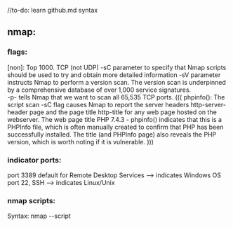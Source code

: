  //to-do: learn github.md syntax

## nmap:
### flags:
[non]: Top 1000. TCP (not UDP)
-sC parameter to specify that Nmap scripts should be used to try and obtain more detailed information
-sV parameter instructs Nmap to perform a version scan. The version scan is underpinned by a comprehensive database of over 1,000 service signatures.  
-p- tells Nmap that we want to scan all 65,535 TCP ports.
(((
phpinfo(): The script scan -sC flag causes Nmap to report the server headers http-server-header page and the page title http-title for any web page hosted on the webserver. The web page title PHP 7.4.3 - phpinfo() indicates that this is a PHPInfo file, which is often manually created to confirm that PHP has been successfully installed. The title (and PHPInfo page) also reveals the PHP version, which is worth noting if it is vulnerable.
)))


### indicator ports: 
 port 3389 default for Remote Desktop Services --> indicates Windows OS
 port 22, SSH --> indicates Linux/Unix

### nmap scripts:
Syntax: nmap --script <script name> -p<port> <host>
(((
cyberSecHell@htb[/htb]$ locate scripts/citrix

/usr/share/nmap/scripts/citrix-brute-xml.nse
)))

# Attacking Network Services

## Banner Grabbing
nmap -sV --script=banner <target> (((  nmap -sV --script=banner -p21 10.10.10.0/24 )))
nc -nv <ip> <port>

## FTP
nmap -sC -sV -p21 10.129.42.253
ftp -p 10.129.42.253 ((( ls, cd <dir> get, <filename>, exit )))

## SMB (Server Message Block) (Windows)
(samba?)
"some SMB versions may be vulnerable to RCE exploits such as EternalBlue"
"Nmap has many scripts for enumerating SMB, such as smb-os-discovery.nse, which will interact with the SMB service to extract the reported operating system version." (((nmap --script smb-os-discovery.nse -p445 10.10.10.40)))
nmap -A -p445 10.129.42.253 (((look up -A flag)))

### shares (SMB) 
(((
smbclient -N -L \\\\10.129.42.253
)))
SMB allows users and administrators to share folders and make them accessible remotely by other users. Often these shares have files in them that contain sensitive information such as passwords. A tool that can enumerate and interact with SMB shares is smbclient. The -L flag specifies that we want to retrieve a list of available shares on the remote host, while -N suppresses the password prompt.
(((
smbclient -U <user> \\\\10.129.42.253\\users   <users --> location?>
)))

get <file> - 
the - displays the content in terminal
 
##SNMP
"SNMP Community strings provide information and statistics about a router or device-SNIP- The manufacturer default community strings of public and private are often unchanged. In SNMP versions 1 and 2c, access is controlled using a plaintext community string, and if we know the name, we can gain access to it. Encryption and authentication were only added in SNMP version 3."

(((snmpwalk -v 2c -c public 10.129.42.253 1.3.6.1.2.1.1.5.0)))
(((snmpwalk -v 2c -c private  10.129.42.253 )))

"A tool such as onesixtyone can be used to brute force the community string names using a dictionary file of common community strings such as the dict.txt file included in the GitHub repo for the tool."

(((onesixtyone -c dict.txt 10.129.42.254)))

##Conclusion
(((
VPN Servers

Warning: Each time you "Switch", your connection keys are regenerated and you must re-download your VPN connection file.

All VM instances associated with the old VPN Server will be terminated when switching to a new VPN server.
Existing PwnBox instances will automatically switch to the new VPN server.
)))

# Web Enumeration

## Gobuster
" We can use a tool such as ffuf or GoBuster to perform this directory enumeration. "

### Directory/File Enumeration
gobuster dir -u http://10.10.10.121/ -w /usr/share/dirb/wordlists/common.txt <br>
dirb common.txt <be>

#### HTTP status code of 
-200 reveals that the resource's request was successful, 
-403 HTTP status code indicates that we are forbidden to access the resource. 
-301 status code indicates that we are being redirected, which is not a failure case. 
--It is worth familiarizing ourselves with the various HTTP status codes, which can be found at: https://en.wikipedia.org/wiki/List_of_HTTP_status_codes
--The Web Requests Academy Module also covers HTTP status codes further in-depth.

### DNS Subdomain Enumeration
#### install SecLists
clone SecLists:
-$ git clone https://github.com/danielmiessler/SecLists
-$ sudo apt install seclists -y
"""
Next, add a DNS Server such as 1.1.1.1 to the /etc/resolv.conf file. We will target the domain inlanefreight.com, the website for a fictional freight and logistics company.
"""
-$ gobuster dns -d inlanefreight.com -w /usr/share/SecLists/Discovery/DNS/namelist.txt

"""
This scan reveals several interesting subdomains that we could examine further. The Attacking Web Applications with Ffuf module goes into more details about web enumeration and fuzzing.
https://academy.hackthebox.com/module/details/54
"""

## Web Enumeration Tips
#### Banner Grabbing / Web Server Headers
- curl -IL https://www.inlanefreight.com
use cURL to grab banner/headers
learn cURL
"""Another handy tool is EyeWitness, which can be used to take screenshots of target web applications, fingerprint them, and identify possible default credentials.:
https://github.com/FortyNorthSecurity/EyeWitness
"""
#### Whatweb
-whatweb 10.10.10.121
whatweb --no-errors 10.10.10.0/24

#### Certificates
PHISING
SSL/TLS certificates are another potentially valuable source of information if HTTPS is in use. Browsing to https://10.10.10.121/ and viewing the certificate reveals the details below, including the email address and company name. These could potentially be used to conduct a phishing attack if this is within the scope of an assessment.

#### robots.txt
remember evil-robots.txt?

#### Source Code
-has anyone ever found credentials in a source code in the real world??

# Public Exploits
searchsploit
- $ sudo apt install exploitdb -y

"""we can use searchsploit to search for a specific application by its name, as follows:"""
- $ searchsploit openssh 7.2
"""We can also utilize online exploit databases to search for vulnerabilities, like Exploit DB, Rapid7 DB, or Vulnerability Lab. The Intro to Web Applications module discusses public vulnerabilities for web applications: https://academy.hackthebox.com/module/details/75
/*see more links under links--> exploits*/"""

## Metasploit Primer
msfconsole
"""


The Metasploit Framework (MSF) is an excellent tool for pentesters. It contains many built-in exploits for many public vulnerabilities and provides an easy way to use these exploits against vulnerable targets. MSF has many other features, like:

-    Running reconnaissance scripts to enumerate remote hosts and compromised targets

-    Verification scripts to test the existence of a vulnerability without actually compromising the target

-    Meterpreter, which is a great tool to connect to shells and run commands on the compromised targets

-    Many post-exploitation and pivoting tools

Let us take a basic example of searching for an exploit for an application we are attacking and how to exploit it. To run Metasploit, we can use the msfconsole command:
"""
- $ msfconsole

"""Once we have Metasploit running, we can search for our target application with the search exploit command. For example, we can search for the SMB vulnerability we identified previously:
"""
- msf6 > search exploit eternalblue
"""Tip: Search can apply complex filters such as search cve:2009 type:exploit. See all the filters with help search"""
- > use exploit/windows/smb/ms17_010_psexec
- > show options

"""Any option with Required set to yes needs to be set for the exploit to work. In this case, we only have two options to set: RHOSTS, which means the IP of our target (this can be one IP, multiple IPs, or a file containing a list of IPs). We can set them with the set command:

-  > set RHOSTS 10.10.10.40
RHOSTS => 10.10.10.40
-  > set LHOST tun0
LHOST => tun0
"""

"""Once we have both options set, we can start the exploitation. However, before we run the script, we can run a check to ensure the server is vulnerable:

- > check"""



# links
https://nullsec.us/top-1-000-tcp-and-udp-ports-nmap-default/  <br>
https://owasp.org/www-project-top-ten/  <br>
https://www.stationx.net/common-ports-cheat-sheet/  <br>
https://docs.github.com/en/get-started/writing-on-github/getting-started-with-writing-and-formatting-on-github/basic-writing-and-formatting-syntax  <br>
### print
https://packetlife.net/media/library/23/common-ports.pdf
### exploits
- https://www.exploit-db.com/
- https://www.rapid7.com/db/
- https://www.vulnerability-lab.com/
